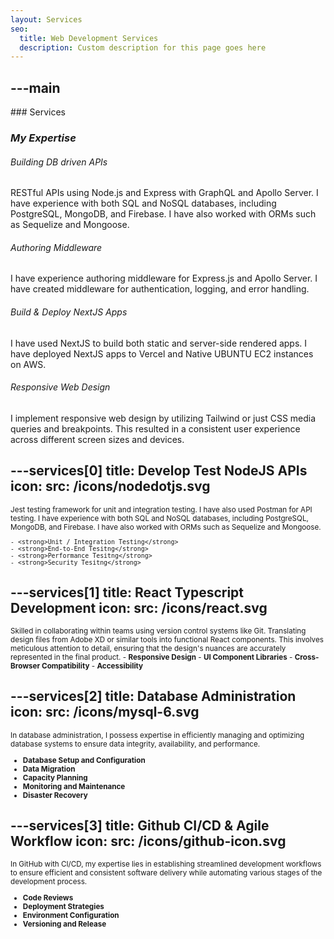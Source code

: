 ```yaml
---
layout: Services
seo:
  title: Web Development Services
  description: Custom description for this page goes here
---
```




---main
---

<PageTitle>
  ### Services

  ### _My Expertise_
</PageTitle>

###### Building DB driven APIs
RESTful APIs using Node.js and Express with GraphQL and Apollo Server. I have experience with both SQL and NoSQL databases, including PostgreSQL, MongoDB, and Firebase. I have also worked with ORMs such as Sequelize and Mongoose.

###### Authoring Middleware
I have experience authoring middleware for Express.js and Apollo Server. I have created middleware for authentication, logging, and error handling.


###### Build & Deploy NextJS Apps
I have used NextJS to build both static and server-side rendered apps. I have deployed NextJS apps to Vercel and Native UBUNTU EC2 instances on AWS.

###### Responsive Web Design
I implement responsive web design by utilizing Tailwind or just CSS media queries and breakpoints. This resulted in a consistent user experience across different screen sizes and devices.








<Sep size="12" />


---services[0]
title: Develop Test NodeJS APIs
icon:
  src: /icons/nodedotjs.svg
---

<small>
  Jest testing framework for unit and integration testing. I have also used Postman for API testing. I have experience with both SQL and NoSQL databases, including PostgreSQL, MongoDB, and Firebase. I have also worked with ORMs such as Sequelize and Mongoose.

    - <strong>Unit / Integration Testing</strong>
    - <strong>End-to-End Tesitng</strong>
    - <strong>Performance Tesitng</strong>
    - <strong>Security Tesitng</strong>

</small>



---services[1]
title: React Typescript Development
icon:
  src: /icons/react.svg
---

<small>
Skilled in collaborating within teams using version control systems like Git. Translating design files from Adobe XD or similar tools into functional React components. This involves meticulous attention to detail, ensuring that the design's nuances are accurately represented in the final product. 
 - <strong>Responsive Design</strong>
 - <strong>UI Component Libraries</strong>
 - <strong>Cross-Browser Compatibility</strong>
 - <strong>Accessibility</strong>
</small>




---services[2]
title: Database Administration
icon:
  src: /icons/mysql-6.svg
---

<small>
 In database administration, I possess expertise in efficiently managing and optimizing database systems to ensure data integrity, availability, and performance.

 - <strong>Database Setup and Configuration</strong>
 - <strong>Data Migration</strong>
 - <strong>Capacity Planning</strong>
 - <strong>Monitoring and Maintenance</strong>
 - <strong>Disaster Recovery</strong>
</small>



---services[3]
title: Github CI/CD & Agile Workflow
icon:
  src: /icons/github-icon.svg
---

<small>
   In GitHub with CI/CD, my expertise lies in establishing streamlined development workflows to ensure efficient and consistent software delivery while automating various stages of the development process.

 - <strong>Code Reviews</strong>
 - <strong>Deployment Strategies</strong>
 - <strong>Environment Configuration</strong>
 - <strong>Versioning and Release</strong>
</small>
